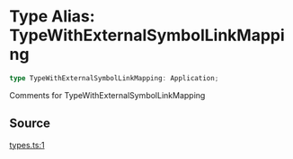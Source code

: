 # Type Alias: TypeWithExternalSymbolLinkMapping

```ts
type TypeWithExternalSymbolLinkMapping: Application;
```

Comments for TypeWithExternalSymbolLinkMapping

## Source

[types.ts:1](http://source-url)
